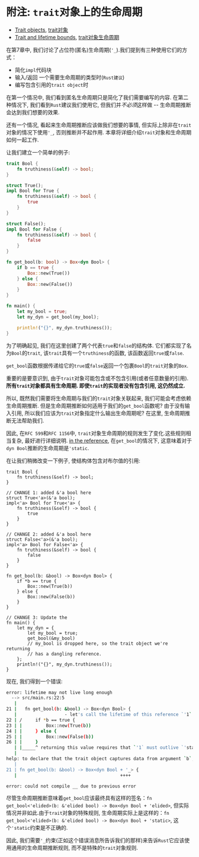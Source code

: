 # 附注: `trait`对象上的生命周期

- [Trait objects], [trait对象]
- [Trait and lifetime bounds], [trait对象生命周期]

在第7章中, 我们讨论了占位符(匿名)生命周期(`'_`).我们提到有三种使用它们的方式：

- 简化`impl`代码块
- 输入/返回 一个需要生命周期的类型时(`Rust建议`)
- 编写包含引用的`trait object`时

在第一个情况中, 我们看到匿名生命周期只是简化了我们需要编写的内容.
在第二种情况下, 我们看到`Rust`建议我们使用它, 但我们并*不必须*这样做 -- 生命周期推断会达到我们想要的效果.

还有一个情况, 看起来生命周期推断应该做我们想要的事情, 但实际上除非在`trait`对象的情况下使用`'_`, 否则推断并不起作用.
本章将详细介绍`trait`对象和生命周期如何一起工作.

让我们建立一个简单的例子:

```rust
trait Bool {
    fn truthiness(&self) -> bool;
}

struct True();
impl Bool for True {
    fn truthiness(&self) -> bool {
        true
    }
}

struct False();
impl Bool for False {
    fn truthiness(&self) -> bool {
        false
    }
}

fn get_bool(b: bool) -> Box<dyn Bool> {
    if b == true {
        Box::new(True())
    } else {
        Box::new(False())
    }
}

fn main() {
    let my_bool = true;
    let my_dyn = get_bool(my_bool);

    println!("{}", my_dyn.truthiness());
}
```

为了明确起见, 我们在这里创建了两个代表`true`和`false`的结构体.
它们都实现了名为`Bool`的`trait`, 该`trait`具有一个`truthiness`的函数, 该函数返回`true`或`false`.

`get_bool`函数根据传递给它的`true`或`false`返回一个包裹`Bool`的`trait`对象的`Box`.

重要的是要意识到, 由于`trait`对象可能包含或不包含引用(或者任意数量的引用).
**所有`trait`对象都具有生命周期. 即使`trait`的实现者没有包含引用, 这仍然成立.**

所以, 既然我们需要将生命周期与我们的`trait`对象关联起来, 我们可能会考虑依赖生命周期推断. 但是生命周期推断如何适用于我们的`get_bool`函数呢? 由于没有输入引用, 所以我们应该为`trait`对象指定什么输出生命周期呢? 在这里, 生命周期推断无法帮助我们.

因此, 在`RFC 599`和`RFC 1156`中, `trait`对象生命周期的规则发生了变化.这些规则相当复杂, 最好进行详细说明.
[in the reference](https://doc.rust-lang.org/reference/lifetime-elision.html#default-trait-object-lifetimes),
在`get_bool`的情况下, 这意味着对于`dyn Bool`推断的生命周期是`'static`.

在让我们稍微改变一下例子, 使结构体包含对布尔值的引用:

```rust,ignore
trait Bool {
    fn truthiness(&self) -> bool;
}

// CHANGE 1: added &'a bool here
struct True<'a>(&'a bool);
impl<'a> Bool for True<'a> {
    fn truthiness(&self) -> bool {
        true
    }
}

// CHANGE 2: added &'a bool here
struct False<'a>(&'a bool);
impl<'a> Bool for False<'a> {
    fn truthiness(&self) -> bool {
        false
    }
}

fn get_bool(b: &bool) -> Box<dyn Bool> {
    if *b == true {
        Box::new(True(b))
    } else {
        Box::new(False(b))
    }
}

// CHANGE 3: Update the 
fn main() {
    let my_dyn = {
        let my_bool = true;
        get_bool(&my_bool)
        // my_bool is dropped here, so the trait object we're returning
        // has a dangling reference.
    };
    println!("{}", my_dyn.truthiness());
}
```

现在, 我们得到一个错误:

```sh
error: lifetime may not live long enough
  --> src/main.rs:22:5
   |
21 |   fn get_bool(b: &bool) -> Box<dyn Bool> {
   |                  - let's call the lifetime of this reference `'1`
22 | /     if *b == true {
23 | |         Box::new(True(b))
24 | |     } else {
25 | |         Box::new(False(b))
26 | |     }
   | |_____^ returning this value requires that `'1` must outlive `'static`
   |
help: to declare that the trait object captures data from argument `b`, you can add an explicit `'_` lifetime bound
   |
21 | fn get_bool(b: &bool) -> Box<dyn Bool + '_> {
   |                                       ++++

error: could not compile __ due to previous error

```

尽管生命周期推断意味着`get_bool`应该最终具有这样的签名：`fn get_bool<'elided>(b: &'elided bool) -> Box<dyn Bool + 'elided>`,
但实际情况并非如此.由于`trait`对象的特殊规则, 生命周期实际上是这样的：`fn get_bool<'elided>(b: &'elided bool) -> Box<dyn Bool + 'static>`, 这个`'static`约束是不正确的.

因此, 我们需要`'_`约束(正如这个错误消息所告诉我们的那样)来告诉`Rust`它应该使用通用的生命周期推断规则, 而不是特殊的`trait`对象规则.

[Trait objects]: https://doc.rust-lang.org/reference/types/trait-object.html#trait-object-lifetime-bounds
[trait对象]: https://rustwiki.org/zh-CN/reference/types/trait-object.html
[Trait and lifetime bounds]: https://doc.rust-lang.org/reference/trait-bounds.html
[trait对象生命周期]: https://rustwiki.org/zh-CN/reference/trait-bounds.html
